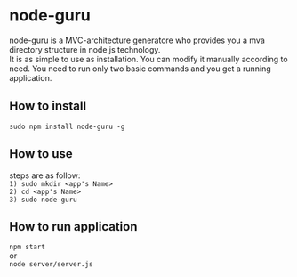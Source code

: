 # node-guru

node-guru is a MVC-architecture generatore who provides you a mva directory structure in node.js technology.  
It is as simple to use as installation. You can modify it manually according to need. You need to run only two basic commands and you get a running application.


## How to install
`sudo npm install node-guru -g`


## How to use

steps are as follow:   
`1) sudo mkdir <app's Name>`  
`2) cd <app's Name>`  
`3) sudo node-guru`  


## How to run application
`npm start`  
  or   
`node server/server.js`


